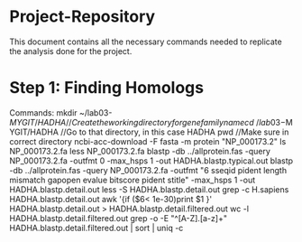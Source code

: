# Project-Repository
This document contains all the necessary commands needed to replicate the analysis done for the project.  

# Step 1: Finding Homologs 
Commands:
mkdir ~/lab03-$MYGIT/HADHA
//  Create the working directory for gene family name
cd ~/lab03-$MYGIT/HADHA
//Go to that directory, in this case HADHA
pwd
//Make sure in correct directory
ncbi-acc-download -F fasta -m protein "NP_000173.2"
ls NP_000173.2.fa
less NP_000173.2.fa
blastp -db ../allprotein.fas -query NP_000173.2.fa -outfmt 0 -max_hsps 1 -out HADHA.blastp.typical.out
blastp -db ../allprotein.fas -query NP_000173.2.fa -outfmt "6 sseqid pident length mismatch gapopen evalue bitscore pident stitle" -max_hsps 1 -out HADHA.blastp.detail.out
less -S HADHA.blastp.detail.out
grep -c H.sapiens HADHA.blastp.detail.out
awk '{if ($6< 1e-30)print $1 }' HADHA.blastp.detail.out > HADHA.blastp.detail.filtered.out
wc -l HADHA.blastp.detail.filtered.out
grep -o -E "^[A-Z]\.[a-z]+" HADHA.blastp.detail.filtered.out | sort | uniq -c

